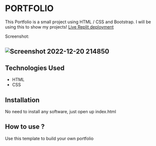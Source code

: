 # PORTFOLIO
This Portfolio is a small project using HTML / CSS and Bootstrap. I will be using this to show my projects!
[Live Replit deployment]()

Screenshot:
## ![Screenshot 2022-12-20 214850](https://user-images.githubusercontent.com/114042572/208805596-87bbb4ba-87e4-4af6-83dd-369cddbd28aa.png)




## Technologies Used
* HTML
* CSS
## Installation
No need to install any software, just open up index.html
## How to use ?
Use this template to build your own portfolio
